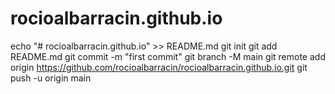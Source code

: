# rocioalbarracin.github.io
echo "# rocioalbarracin.github.io" >> README.md
git init
git add README.md
git commit -m "first commit"
git branch -M main
git remote add origin https://github.com/rocioalbarracin/rocioalbarracin.github.io.git
git push -u origin main

